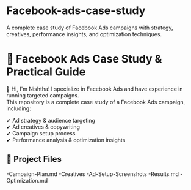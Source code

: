 # Facebook-ads-case-study
A complete case study of Facebook Ads campaigns with strategy, creatives, performance insights, and optimization techniques.

# 🚀 Facebook Ads Case Study & Practical Guide  

👋 Hi, I'm Nishtha! I specialize in Facebook Ads and have experience in running targeted campaigns.  
This repository is a complete case study of a Facebook Ads campaign, including:  

✔ Ad strategy & audience targeting  
✔ Ad creatives & copywriting  
✔ Campaign setup process  
✔ Performance analysis & optimization insights  

## 📌 Project Files  
-Campaign-Plan.md
-Creatives
-Ad-Setup-Screenshots
-Results.md
-Optimization.md
